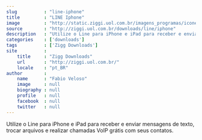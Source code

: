 ```yaml
---
slug          : "line-iphone"
title         : "LINE Iphone"
image         : "http://static.ziggi.uol.com.br/imagens_programas/icone_ca57ffe2671d3c0822951b629c890d43_line.jpg"
source        : "http://ziggi.uol.com.br/downloads/line/iphone"
description   : "Utilize o Line para iPhone e iPad para receber e enviar mensagens de texto, trocar arquivos e realizar chamadas VoIP grátis com seus contatos."
categories    : ['downloads']
tags          : ['Zigg Downloads']
site          :
    title     : "Zigg Downloads"
    url       : "http://ziggi.uol.com.br/"
    locale    : "pt_BR"
author        :
    name      : "Fabio Veloso"
    image     : null
    biography : null
    profile   : null
    facebook  : null
    twitter   : null
---
```


Utilize o Line para iPhone e iPad para receber e enviar mensagens de texto, trocar arquivos e realizar chamadas VoIP grátis com seus contatos.
